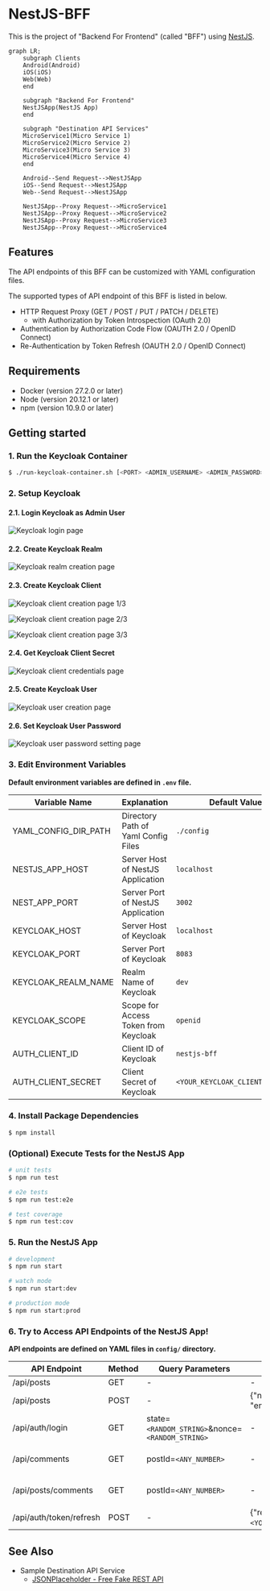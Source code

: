 # NestJS-BFF
This is the project of "Backend For Frontend" (called "BFF") using [NestJS](https://docs.nestjs.com/).

```mermaid
graph LR;
    subgraph Clients
    Android(Android)
    iOS(iOS)
    Web(Web)
    end

    subgraph "Backend For Frontend"
    NestJSApp(NestJS App)
    end

    subgraph "Destination API Services"
    MicroService1(Micro Service 1)
    MicroService2(Micro Service 2)
    MicroService3(Micro Service 3)
    MicroService4(Micro Service 4)
    end

    Android--Send Request-->NestJSApp
    iOS--Send Request-->NestJSApp
    Web--Send Request-->NestJSApp

    NestJSApp--Proxy Request-->MicroService1
    NestJSApp--Proxy Request-->MicroService2
    NestJSApp--Proxy Request-->MicroService3
    NestJSApp--Proxy Request-->MicroService4
```

## Features

The API endpoints of this BFF can be customized with YAML configuration files.

The supported types of API endpoint of this BFF is listed in below.

- HTTP Request Proxy (GET / POST / PUT / PATCH / DELETE)
  - with Authorization by Token Introspection (OAuth 2.0)
- Authentication by Authorization Code Flow (OAUTH 2.0 / OpenID Connect)
- Re-Authentication by Token Refresh (OAUTH 2.0 / OpenID Connect)

## Requirements

- Docker (version 27.2.0 or later)
- Node (version 20.12.1 or later)
- npm (version 10.9.0 or later)

## Getting started

### 1. Run the Keycloak Container

```bash
$ ./run-keycloak-container.sh [<PORT> <ADMIN_USERNAME> <ADMIN_PASSWORD>]
```

### 2. Setup Keycloak

#### 2.1. Login Keycloak as Admin User

![Keycloak login page](./img/keycloak-login.png)

#### 2.2. Create Keycloak Realm

![Keycloak realm creation page](./img/keycloak-realm.png)

#### 2.3. Create Keycloak Client

![Keycloak client creation page 1/3](./img/keycloak-client-01.png)

![Keycloak client creation page 2/3](./img/keycloak-client-02.png)

![Keycloak client creation page 3/3](./img/keycloak-client-03.png)

#### 2.4. Get Keycloak Client Secret

![Keycloak client credentials page](./img/keycloak-client-secret.png)

#### 2.5. Create Keycloak User

![Keycloak user creation page](./img/keycloak-user.png)

#### 2.6. Set Keycloak User Password

![Keycloak user password setting page](./img/keycloak-user-password.png)

### 3. Edit Environment Variables

**Default environment variables are defined in `.env` file.**

| Variable Name | Explanation | Default Value |
| ------------- | ----------- | ------------- |
| YAML_CONFIG_DIR_PATH | Directory Path of Yaml Config Files | `./config` |
| NESTJS_APP_HOST | Server Host of NestJS Application | `localhost` |
| NEST_APP_PORT | Server Port of NestJS Application | `3002` |
| KEYCLOAK_HOST | Server Host of Keycloak | `localhost` |
| KEYCLOAK_PORT | Server Port of Keycloak | `8083` |
| KEYCLOAK_REALM_NAME | Realm Name of Keycloak | `dev` |
| KEYCLOAK_SCOPE | Scope for Access Token from Keycloak | `openid` |
| AUTH_CLIENT_ID | Client ID of Keycloak | `nestjs-bff` |
| AUTH_CLIENT_SECRET | Client Secret of Keycloak | `<YOUR_KEYCLOAK_CLIENT_SECRET>` |

### 4. Install Package Dependencies

```bash
$ npm install
```

### (Optional) Execute Tests for the NestJS App

```bash
# unit tests
$ npm run test

# e2e tests
$ npm run test:e2e

# test coverage
$ npm run test:cov
```

### 5. Run the NestJS App

```bash
# development
$ npm run start

# watch mode
$ npm run start:dev

# production mode
$ npm run start:prod
```

### 6. Try to Access API Endpoints of the NestJS App!

**API endpoints are defined on YAML files in `config/` directory.**

| API Endpoint | Method | Query Parameters | Request Body | Request Headers |
| ------------ | ------ | ---------------- | ------------ | --------------- |
| /api/posts | GET | - | - | - |
| /api/posts | POST | - | {"name":"`<ANY_NAME>`", "email":"`<ANY_EMAIL>`"} | Content-Type: application/json |
| /api/auth/login | GET | state=`<RANDOM_STRING>`&nonce=`<RANDOM_STRING>` | - | - |
| /api/comments | GET | postId=`<ANY_NUMBER>` | - | Authorization: Bearer `<YOUR_ACCESS_TOKEN>` |
| /api/posts/comments | GET | postId=`<ANY_NUMBER>` | - | Authorization: Bearer `<YOUR_ACCESS_TOKEN>` |
| /api/auth/token/refresh | POST | - | {"refresh_token":"`<YOUR_REFRESH_TOKEN>`"} | Content-Type: application/json |

## See Also

- Sample Destination API Service
  - [JSONPlaceholder - Free Fake REST API](https://jsonplaceholder.typicode.com/)
